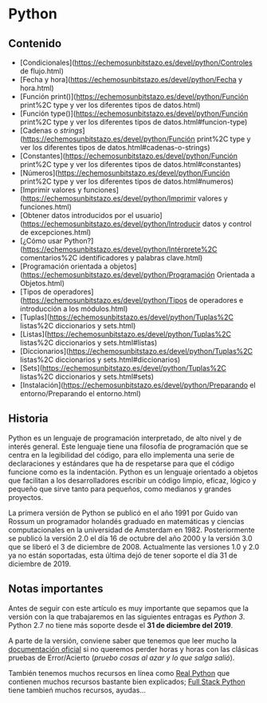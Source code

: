 # Python

## Contenido

- [Condicionales](https://echemosunbitstazo.es/devel/python/Controles de flujo.html)
- [Fecha y hora](https://echemosunbitstazo.es/devel/python/Fecha y hora.html)
- [Función print()](https://echemosunbitstazo.es/devel/python/Función print%2C type y ver los diferentes tipos de datos.html)
- [Función type()](https://echemosunbitstazo.es/devel/python/Función print%2C type y ver los diferentes tipos de datos.html#funcion-type)
- [Cadenas o *strings*](https://echemosunbitstazo.es/devel/python/Función print%2C type y ver los diferentes tipos de datos.html#cadenas-o-strings)
- [Constantes](https://echemosunbitstazo.es/devel/python/Función print%2C type y ver los diferentes tipos de datos.html#constantes)
- [Números](https://echemosunbitstazo.es/devel/python/Función print%2C type y ver los diferentes tipos de datos.html#numeros)
- [Imprimir valores y funciones](https://echemosunbitstazo.es/devel/python/Imprimir valores y funciones.html)
- [Obtener datos introducidos por el usuario](https://echemosunbitstazo.es/devel/python/Introducir datos y control de excepciones.html)
- [¿Cómo usar Python?](https://echemosunbitstazo.es/devel/python/Intérprete%2C comentarios%2C identificadores y palabras clave.html)
- [Programación orientada a objetos](https://echemosunbitstazo.es/devel/python/Programación Orientada a Objetos.html)
- [Tipos de operadores](https://echemosunbitstazo.es/devel/python/Tipos de operadores e introducción a los módulos.html)
- [Tuplas](https://echemosunbitstazo.es/devel/python/Tuplas%2C listas%2C diccionarios y sets.html)
- [Listas](https://echemosunbitstazo.es/devel/python/Tuplas%2C listas%2C diccionarios y sets.html#listas)
- [Diccionarios](https://echemosunbitstazo.es/devel/python/Tuplas%2C listas%2C diccionarios y sets.html#diccionarios)
- [Sets](https://echemosunbitstazo.es/devel/python/Tuplas%2C listas%2C diccionarios y sets.html#sets)
- [Instalación](https://echemosunbitstazo.es/devel/python/Preparando el entorno/Preparando el entorno.html)

## Historia

Python es un lenguaje de programación interpretado, de alto nivel y de interés general. Este lenguaje tiene una filosofía de programación que se centra en la legibilidad del código, para ello implementa una serie de declaraciones y estándares que ha de respetarse para que el código funcione como es la indentación. Python es un lenguaje orientado a objetos que facilitan a los desarrolladores escribir un código limpio, eficaz, lógico y pequeño que sirve tanto para pequeños, como medianos y grandes proyectos.

La primera versión de Python se publicó en el año 1991 por Guido van Rossum un programador holandés graduado en matemáticas y ciencias computacionales en la universidad de Amsterdam en 1982. Posteriormente se publicó la versión 2.0 el día 16 de octubre del año 2000 y la versión 3.0 que se liberó el 3 de diciembre de 2008. Actualmente las versiones 1.0 y 2.0 ya no están soportadas, esta última dejó de tener soporte el día 31 de diciembre de 2019.

## Notas importantes

Antes de seguir con este artículo es muy importante que sepamos que la versión con la que trabajaremos en las siguientes entragas es *Python 3*. Python 2.7 no tiene más soporte desde el **31 de diciembre del 2019**.

A parte de la versión, conviene saber que tenemos que leer mucho la [documentación oficial](https://docs.python.org/3) si no queremos perder horas y horas con las clásicas pruebas de Error/Acierto (*pruebo cosas al azar y lo que salga salió*).

También tenemos muchos recursos en línea como [Real Python](https://realpython.com/) que contienen muchos recursos bastante bien explicados; [Full Stack Python](https://www.fullstackpython.com/best-python-resources.html) tiene tambień muchos recursos, ayudas…